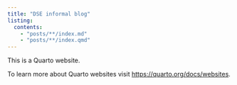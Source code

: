 ```yaml
---
title: "DSE informal blog"
listing:
  contents:
    - "posts/**/index.md"
    - "posts/**/index.qmd"
---
```


This is a Quarto website.

To learn more about Quarto websites visit <https://quarto.org/docs/websites>.
